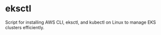 # eksctl
Script for installing AWS CLI, eksctl, and kubectl on Linux to manage EKS clusters efficiently.
